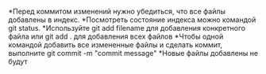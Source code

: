 *Перед коммитом изменений нужно убедиться, что все файлы добавлены в индекс.
*Посмотреть состояние индекса можно командой git status.
*Используйте git add filename для добавления конкретного файла или git add . для добавления всех файлов
*Чтобы одной командой добавить все измененные файлы и сделать коммит, выполните git commit -m "commit message"
*Новые файлы добавлены не будут

